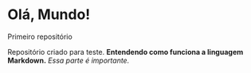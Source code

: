 # Olá, Mundo!
 Primeiro repositório

 Repositório criado para teste. **Entendendo como funciona a linguagem Markdown.**
 *Essa parte é importante.*
